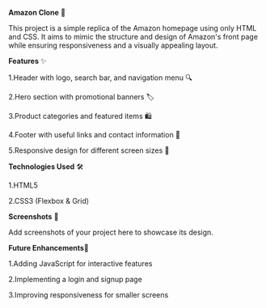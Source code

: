 **Amazon Clone** 🛒

This project is a simple replica of the Amazon homepage using only HTML and CSS. It aims to mimic the structure and design of Amazon's front page while ensuring responsiveness and a visually appealing layout.

**Features** ✨

1.Header with logo, search bar, and navigation menu 🔍

2.Hero section with promotional banners 🏷️

3.Product categories and featured items 🛍️

4.Footer with useful links and contact information 📩

5.Responsive design for different screen sizes 📱

**Technologies Used** 🛠️

1.HTML5

2.CSS3 (Flexbox & Grid)


**Screenshots** 📸

Add screenshots of your project here to showcase its design.

**Future Enhancements**🚧

1.Adding JavaScript for interactive features

2.Implementing a login and signup page

3.Improving responsiveness for smaller screens


